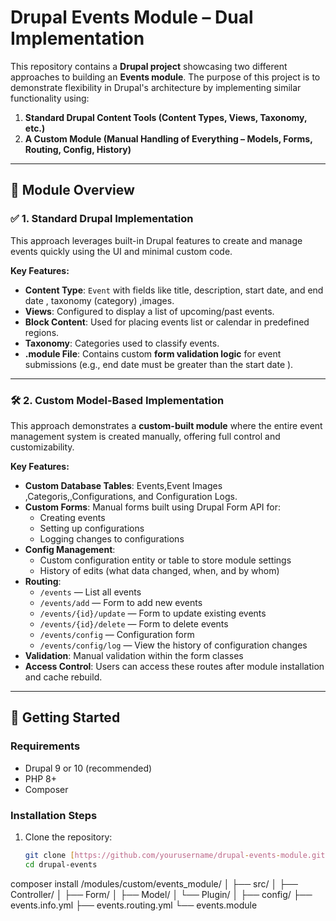 # Drupal Events Module – Dual Implementation

This repository contains a **Drupal project** showcasing two different approaches to building an **Events module**. The purpose of this project is to demonstrate flexibility in Drupal's architecture by implementing similar functionality using:

1. **Standard Drupal Content Tools (Content Types, Views, Taxonomy, etc.)**
2. **A Custom Module (Manual Handling of Everything – Models, Forms, Routing, Config, History)**

---

## 🧩 Module Overview

### ✅ 1. Standard Drupal Implementation

This approach leverages built-in Drupal features to create and manage events quickly using the UI and minimal custom code.

**Key Features:**
- **Content Type**: `Event` with fields like title, description, start date, and end date , taxonomy (category) ,images.
- **Views**: Configured to display a list of upcoming/past events.
- **Block Content**: Used for placing events list or calendar in predefined regions.
- **Taxonomy**: Categories used to classify events.
- **.module File**: Contains custom **form validation logic** for event submissions (e.g., end date must be greater than the start date ).

---

### 🛠 2. Custom Model-Based Implementation

This approach demonstrates a **custom-built module** where the entire event management system is created manually, offering full control and customizability.

**Key Features:**
- **Custom Database Tables**: Events,Event Images  ,Categoris,,Configurations, and Configuration Logs.
- **Custom Forms**: Manual forms built using Drupal Form API for:
  - Creating events
  - Setting up configurations
  - Logging changes to configurations
- **Config Management**:
  - Custom configuration entity or table to store module settings
  - History of edits (what data changed, when, and by whom)
- **Routing**:
  - `/events` — List all events
  - `/events/add` — Form to add new events
  - `/events/{id}/update` — Form to update existing events
  - `/events/{id}/delete` — Form to delete events
  - `/events/config` — Configuration form
  - `/events/config/log` — View the history of configuration changes
- **Validation**: Manual validation within the form classes
- **Access Control**: Users can access these routes after module installation and cache rebuild.

---

## 🚀 Getting Started

### Requirements
- Drupal 9 or 10 (recommended)
- PHP 8+
- Composer

### Installation Steps

1. Clone the repository:

   ```bash
   git clone [https://github.com/yourusername/drupal-events-module.git](https://github.com/samuelshany/Drupal-events.git)
   cd drupal-events
composer install
/modules/custom/events_module/
│
├── src/
│   ├── Controller/
│   ├── Form/
│   ├── Model/
│   └── Plugin/
│
├── config/
├── events.info.yml
├── events.routing.yml
└── events.module
